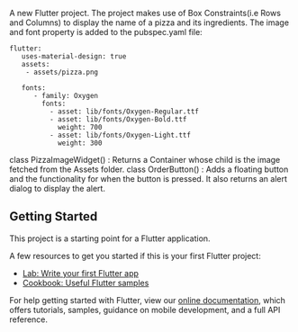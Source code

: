 

A new Flutter project. The project makes use of Box Constraints(i.e Rows and Columns) to display the name of a pizza and its ingredients.
The image and font property is added to the pubspec.yaml file:
```
flutter:
   uses-material-design: true
   assets:
    - assets/pizza.png
    
   fonts:
      - family: Oxygen
        fonts:
          - asset: lib/fonts/Oxygen-Regular.ttf
          - asset: lib/fonts/Oxygen-Bold.ttf
            weight: 700
          - asset: lib/fonts/Oxygen-Light.ttf
            weight: 300
```
            
            
            
  class PizzaImageWidget() : Returns a Container whose child is the image fetched from the Assets folder.
  class OrderButton() : Adds a floating button and the functionality for when the button is pressed. It also returns an alert dialog to display the alert.
      
## Getting Started

This project is a starting point for a Flutter application.

A few resources to get you started if this is your first Flutter project:

- [Lab: Write your first Flutter app](https://flutter.io/docs/get-started/codelab)
- [Cookbook: Useful Flutter samples](https://flutter.io/docs/cookbook)

For help getting started with Flutter, view our 
[online documentation](https://flutter.io/docs), which offers tutorials, 
samples, guidance on mobile development, and a full API reference.
